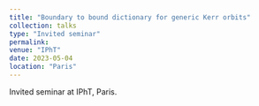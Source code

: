 ```yaml
---
title: "Boundary to bound dictionary for generic Kerr orbits"
collection: talks
type: "Invited seminar"
permalink:
venue: "IPhT"
date: 2023-05-04
location: "Paris"
---
```


Invited seminar at IPhT, Paris.
